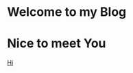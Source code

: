 # Welcome to my Blog
# Nice to meet You
[Hi](https://github.com/ztshandong/ztshandong.github.io/blob/master/README.md)
